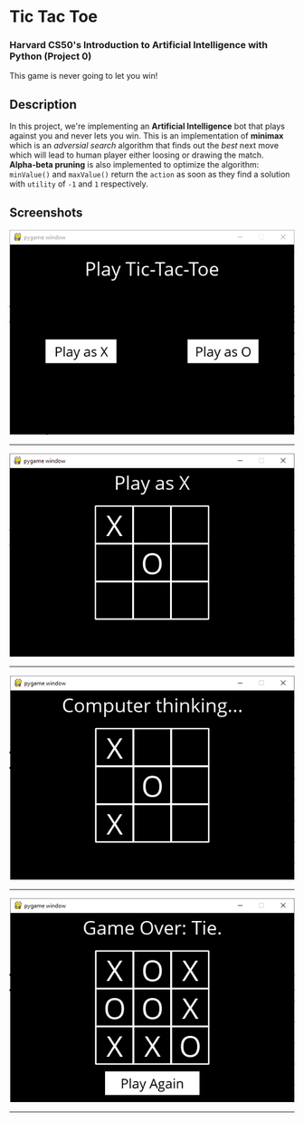 # Tic Tac Toe
### Harvard CS50's Introduction to Artificial Intelligence with Python (Project 0)

This game is never going to let you win!

## Description
In this project, we're implementing an **Artificial Intelligence** bot that plays against you and never lets you win. This is an implementation of **minimax** which is an *adversial search* algorithm that finds out the *best* next move which will lead to human player either loosing or drawing the match.<br>
**Alpha-beta pruning** is also implemented to optimize the algorithm: `minValue()` and `maxValue()` return the `action` as soon as they find a solution with `utility` of  `-1` and `1` respectively.

## Screenshots
<div style="text-align:center">

![start screen](assets/start-screen.png)
<hr>

![gameplay one](assets/gameplay-1.png)
<hr>

![gameplay two](assets/gameplay-2.png)
<hr>

![endgame screen](assets/endgame.png)
<hr>
</div>
